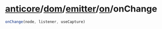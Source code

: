 # [anticore](../../../../#reference)/[dom](../../../#reference)/[emitter](../../#reference)/[on](../#reference)/<a name="reference">onChange</a>

```js
onChange(node, listener, useCapture)
```